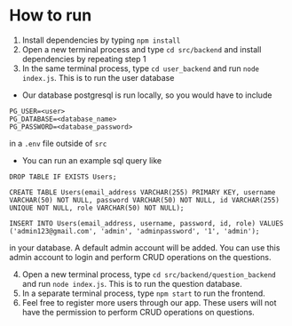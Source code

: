 # How to run

1. Install dependencies by typing `npm install`
2. Open a new terminal process and type `cd src/backend` and install dependencies by repeating step 1
3. In the same terminal process, type `cd user_backend` and run `node index.js`. This is to run the user database
  - Our database postgresql is run locally, so you would have to include 
  ```
  PG_USER=<user>
  PG_DATABASE=<database_name>
  PG_PASSWORD=<database_password>
  ```
  in a `.env` file outside of `src`
  - You can run an example sql query like 
  ```
  DROP TABLE IF EXISTS Users;

  CREATE TABLE Users(email_address VARCHAR(255) PRIMARY KEY, username VARCHAR(50) NOT NULL, password VARCHAR(50) NOT NULL, id VARCHAR(255) UNIQUE NOT NULL, role VARCHAR(50) NOT NULL);

  INSERT INTO Users(email_address, username, password, id, role) VALUES ('admin123@gmail.com', 'admin', 'adminpassword', '1', 'admin');

  ```
  in your database. A default admin account will be added. You can use this admin account to login and perform CRUD operations on the questions.

4. Open a new terminal process, type `cd src/backend/question_backend` and run `node index.js`. This is to run the question database.
5. In a separate terminal process, type `npm start` to run the frontend.
6. Feel free to register more users through our app. These users will not have the permission to perform CRUD operations on questions.
